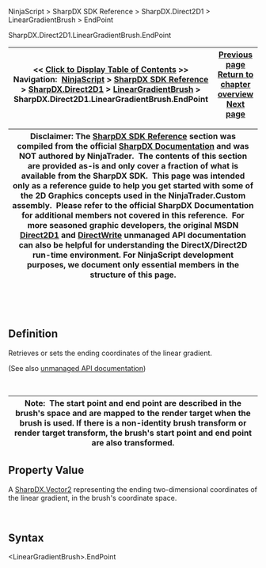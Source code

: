 ﻿


NinjaScript \> SharpDX SDK Reference \> SharpDX.Direct2D1 \> LinearGradientBrush \> EndPoint






















SharpDX.Direct2D1\.LinearGradientBrush.EndPoint







| \<\< [Click to Display Table of Contents](sharpdx_direct2d1_lineargradientbrush_endpoint.md) \>\> **Navigation:**     [NinjaScript](ninjascript.md) \> [SharpDX SDK Reference](sharpdx_sdk_reference.md) \> [SharpDX.Direct2D1](sharpdx_direct2d1.md) \> [LinearGradientBrush](sharpdx_direct2d1_lineargradientbrush.md) \> SharpDX.Direct2D1\.LinearGradientBrush.EndPoint | [Previous page](sharpdx_direct2d1_lineargradientbrush.md) [Return to chapter overview](sharpdx_direct2d1_lineargradientbrush.md) [Next page](sharpdx_direct2d1_lineargradientbrush_gradientstopcollection.md) |
| --- | --- |













| Disclaimer: The [SharpDX SDK Reference](sharpdx_sdk_reference.md) section was compiled from the official [SharpDX Documentation](http://sharpdx.org/) and was NOT authored by NinjaTrader.  The contents of this section are provided as\-is and only cover a fraction of what is available from the SharpDX SDK.  This page was intended only as a reference guide to help you get started with some of the 2D Graphics concepts used in the NinjaTrader.Custom assembly.  Please refer to the official SharpDX Documentation for additional members not covered in this reference.  For more seasoned graphic developers, the original MSDN [Direct2D1](https://msdn.microsoft.com/en-us/library/windows/desktop/dd370990.aspx) and [DirectWrite](https://msdn.microsoft.com/en-us/library/windows/desktop/dd368038.aspx) unmanaged API documentation can also be helpful for understanding the DirectX/Direct2D run\-time environment. For NinjaScript development purposes, we document only essential members in the structure of this page. |
| --- |



 


 


## Definition


Retrieves or sets the ending coordinates of the linear gradient. 


(See also [unmanaged API documentation](https://msdn.microsoft.com/en-us/library/dd371492.aspx))


 




| Note:  The start point and end point are described in the brush's space and are mapped to the render target when the brush is used. If there is a non\-identity brush transform or render target transform, the brush's start point and end point are also transformed. |
| --- |



## 


## 


## Property Value


A [SharpDX.Vector2](sharpdx_vector2.md) representing the ending two\-dimensional coordinates of the linear gradient, in the brush's coordinate space.


 


## Syntax


\<LinearGradientBrush\>.EndPoint








